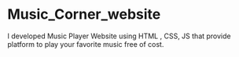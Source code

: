 # Music_Corner_website
I developed Music Player Website using HTML , CSS, JS that provide platform to play your favorite music free of cost.
